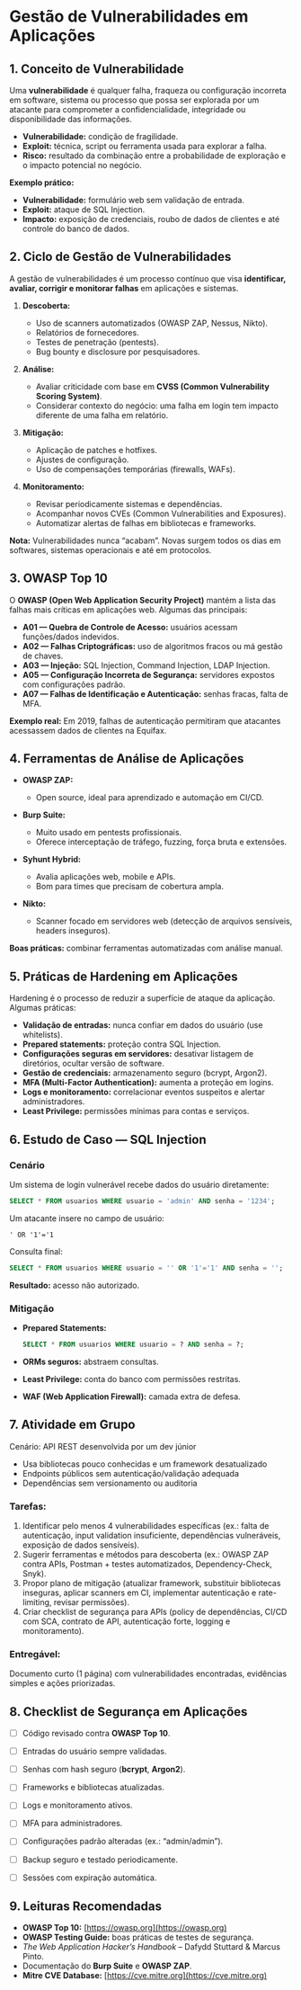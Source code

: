 # Gestão de Vulnerabilidades em Aplicações

## 1. Conceito de Vulnerabilidade

Uma **vulnerabilidade** é qualquer falha, fraqueza ou configuração incorreta em software, sistema ou processo que possa ser explorada por um atacante para comprometer a confidencialidade, integridade ou disponibilidade das informações.

* **Vulnerabilidade:** condição de fragilidade.
* **Exploit:** técnica, script ou ferramenta usada para explorar a falha.
* **Risco:** resultado da combinação entre a probabilidade de exploração e o impacto potencial no negócio.

**Exemplo prático:**

* **Vulnerabilidade:** formulário web sem validação de entrada.
* **Exploit:** ataque de SQL Injection.
* **Impacto:** exposição de credenciais, roubo de dados de clientes e até controle do banco de dados.



## 2. Ciclo de Gestão de Vulnerabilidades

A gestão de vulnerabilidades é um processo contínuo que visa **identificar, avaliar, corrigir e monitorar falhas** em aplicações e sistemas.

1. **Descoberta:**

   * Uso de scanners automatizados (OWASP ZAP, Nessus, Nikto).
   * Relatórios de fornecedores.
   * Testes de penetração (pentests).
   * Bug bounty e disclosure por pesquisadores.

2. **Análise:**

   * Avaliar criticidade com base em **CVSS (Common Vulnerability Scoring System)**.
   * Considerar contexto do negócio: uma falha em login tem impacto diferente de uma falha em relatório.

3. **Mitigação:**

   * Aplicação de patches e hotfixes.
   * Ajustes de configuração.
   * Uso de compensações temporárias (firewalls, WAFs).

4. **Monitoramento:**

   * Revisar periodicamente sistemas e dependências.
   * Acompanhar novos CVEs (Common Vulnerabilities and Exposures).
   * Automatizar alertas de falhas em bibliotecas e frameworks.

**Nota:** Vulnerabilidades nunca “acabam”. Novas surgem todos os dias em softwares, sistemas operacionais e até em protocolos.



## 3. OWASP Top 10

O **OWASP (Open Web Application Security Project)** mantém a lista das falhas mais críticas em aplicações web.
Algumas das principais:

* **A01 — Quebra de Controle de Acesso:** usuários acessam funções/dados indevidos.
* **A02 — Falhas Criptográficas:** uso de algoritmos fracos ou má gestão de chaves.
* **A03 — Injeção:** SQL Injection, Command Injection, LDAP Injection.
* **A05 — Configuração Incorreta de Segurança:** servidores expostos com configurações padrão.
* **A07 — Falhas de Identificação e Autenticação:** senhas fracas, falta de MFA.

**Exemplo real:** Em 2019, falhas de autenticação permitiram que atacantes acessassem dados de clientes na Equifax.



## 4. Ferramentas de Análise de Aplicações

* **OWASP ZAP:**

  * Open source, ideal para aprendizado e automação em CI/CD.

* **Burp Suite:**

  * Muito usado em pentests profissionais.
  * Oferece interceptação de tráfego, fuzzing, força bruta e extensões.

* **Syhunt Hybrid:**

  * Avalia aplicações web, mobile e APIs.
  * Bom para times que precisam de cobertura ampla.

* **Nikto:**

  * Scanner focado em servidores web (detecção de arquivos sensíveis, headers inseguros).

**Boas práticas:** combinar ferramentas automatizadas com análise manual.



## 5. Práticas de Hardening em Aplicações

Hardening é o processo de reduzir a superfície de ataque da aplicação.
Algumas práticas:

* **Validação de entradas:** nunca confiar em dados do usuário (use whitelists).
* **Prepared statements:** proteção contra SQL Injection.
* **Configurações seguras em servidores:** desativar listagem de diretórios, ocultar versão de software.
* **Gestão de credenciais:** armazenamento seguro (bcrypt, Argon2).
* **MFA (Multi-Factor Authentication):** aumenta a proteção em logins.
* **Logs e monitoramento:** correlacionar eventos suspeitos e alertar administradores.
* **Least Privilege:** permissões mínimas para contas e serviços.



## 6. Estudo de Caso — SQL Injection

### Cenário

Um sistema de login vulnerável recebe dados do usuário diretamente:

```sql
SELECT * FROM usuarios WHERE usuario = 'admin' AND senha = '1234';
```

Um atacante insere no campo de usuário:

```
' OR '1'='1
```

Consulta final:

```sql
SELECT * FROM usuarios WHERE usuario = '' OR '1'='1' AND senha = '';
```

**Resultado:** acesso não autorizado.

### Mitigação

* **Prepared Statements:**

  ```sql
  SELECT * FROM usuarios WHERE usuario = ? AND senha = ?;
  ```
* **ORMs seguros:** abstraem consultas.
* **Least Privilege:** conta do banco com permissões restritas.
* **WAF (Web Application Firewall):** camada extra de defesa.


## 7. Atividade em Grupo

Cenário: API REST desenvolvida por um dev júnior
 - Usa bibliotecas pouco conhecidas e um framework desatualizado
 - Endpoints públicos sem autenticação/validação adequada
 - Dependências sem versionamento ou auditoria

### Tarefas:

1. Identificar pelo menos 4 vulnerabilidades específicas (ex.: falta de autenticação, input validation insuficiente, dependências vulneráveis, exposição de dados sensíveis).
2. Sugerir ferramentas e métodos para descoberta (ex.: OWASP ZAP contra APIs, Postman + testes automatizados, Dependency-Check, Snyk).
3. Propor plano de mitigação (atualizar framework, substituir bibliotecas inseguras, aplicar scanners em CI, implementar autenticação e rate-limiting, revisar permissões).
4. Criar checklist de segurança para APIs (policy de dependências, CI/CD com SCA, contrato de API, autenticação forte, logging e monitoramento).

### Entregável: 

Documento curto (1 página) com vulnerabilidades encontradas, evidências simples e ações priorizadas.

## 8. Checklist de Segurança em Aplicações

* [ ] Código revisado contra **OWASP Top 10**.
* [ ] Entradas do usuário sempre validadas.
* [ ] Senhas com hash seguro (**bcrypt**, **Argon2**).
* [ ] Frameworks e bibliotecas atualizadas.
* [ ] Logs e monitoramento ativos.
* [ ] MFA para administradores.
* [ ] Configurações padrão alteradas (ex.: “admin/admin”).
* [ ] Backup seguro e testado periodicamente.
* [ ] Sessões com expiração automática.



## 9. Leituras Recomendadas

* **OWASP Top 10:** [https://owasp.org](https://owasp.org)
* **OWASP Testing Guide:** boas práticas de testes de segurança.
* *The Web Application Hacker’s Handbook* – Dafydd Stuttard & Marcus Pinto.
* Documentação do **Burp Suite** e **OWASP ZAP**.
* **Mitre CVE Database:** [https://cve.mitre.org](https://cve.mitre.org)
